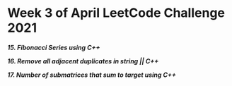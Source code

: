 # Week 3 of April LeetCode Challenge 2021


***15. Fibonacci Series using C++***

***16. Remove all adjacent duplicates in string || C++***

***17. Number of submatrices that sum to target using C++***

